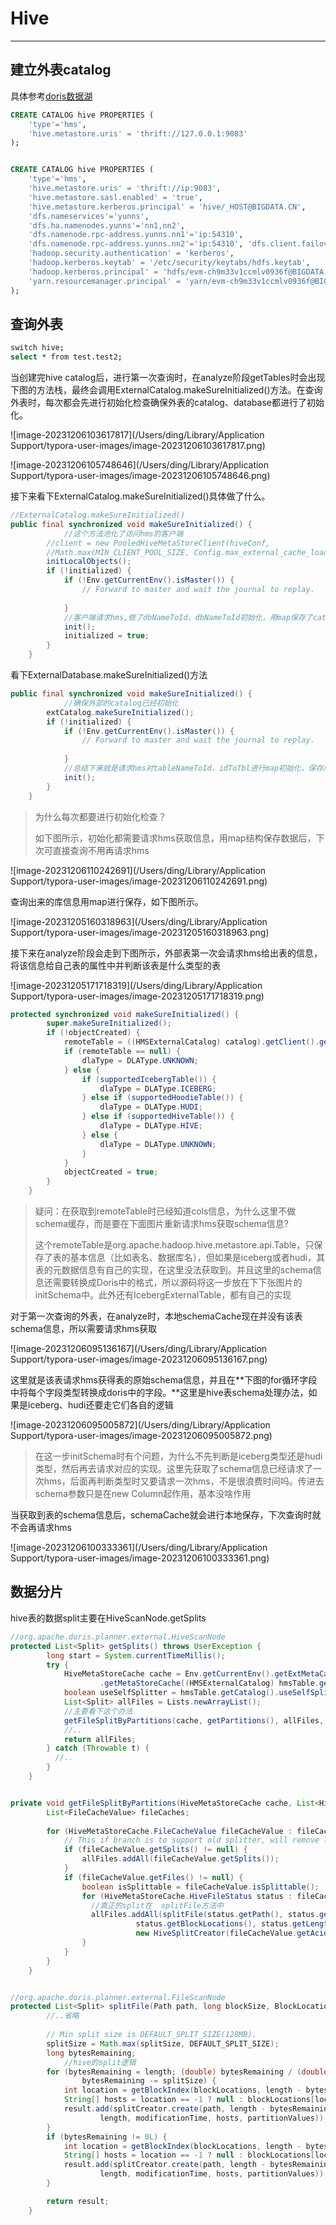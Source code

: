 # Hive

---

## 建立外表catalog

具体参考[doris数据湖](https://doris.apache.org/zh-CN/docs/lakehouse/multi-catalog/hive)

```sql
CREATE CATALOG hive PROPERTIES (
    'type'='hms',
    'hive.metastore.uris' = 'thrift://127.0.0.1:9083'
);


CREATE CATALOG hive PROPERTIES (
    'type'='hms',
    'hive.metastore.uris' = 'thrift://ip:9083',
    'hive.metastore.sasl.enabled' = 'true',
    'hive.metastore.kerberos.principal' = 'hive/_HOST@BIGDATA.CN',
    'dfs.nameservices'='yunns',
    'dfs.ha.namenodes.yunns'='nn1,nn2',
    'dfs.namenode.rpc-address.yunns.nn1'='ip:54310',
    'dfs.namenode.rpc-address.yunns.nn2'='ip:54310', 'dfs.client.failover.proxy.provider.yunns'='org.apache.hadoop.hdfs.server.namenode.ha.ConfiguredFailoverProxyProvider',
    'hadoop.security.authentication' = 'kerberos',
    'hadoop.kerberos.keytab' = '/etc/security/keytabs/hdfs.keytab',   
    'hadoop.kerberos.principal' = 'hdfs/evm-ch9m33v1ccmlv0936f@BIGDATA.CN',
    'yarn.resourcemanager.principal' = 'yarn/evm-ch9m33v1ccmlv0936f@BIGDATA.CN'
);
```

## 查询外表

```bash
switch hive;
select * from test.test2;
```

当创建完hive catalog后，进行第一次查询时，在analyze阶段getTables时会出现下图的方法栈，最终会调用ExternalCatalog.makeSureInitialized()方法。在查询外表时，每次都会先进行初始化检查确保外表的catalog、database都进行了初始化。

![image-20231206103617817](/Users/ding/Library/Application Support/typora-user-images/image-20231206103617817.png)

![image-20231206105748646](/Users/ding/Library/Application Support/typora-user-images/image-20231206105748646.png)

接下来看下ExternalCatalog.makeSureInitialized()具体做了什么。

```java
//ExternalCatalog.makeSureInitialized()
public final synchronized void makeSureInitialized() {
  			//这个方法池化了访问hms的客户端
        //client = new PooledHiveMetaStoreClient(hiveConf,
        //Math.max(MIN_CLIENT_POOL_SIZE, Config.max_external_cache_loader_thread_pool_size));
        initLocalObjects();
        if (!initialized) {
            if (!Env.getCurrentEnv().isMaster()) {
                // Forward to master and wait the journal to replay.
               
            }
            //客户端请求hms,做了dbNameToId、dbNameToId初始化，用map保存了catalog下的数据库
            init();
            initialized = true;
        }
    }
```

看下ExternalDatabase.makeSureInitialized()方法

```java
public final synchronized void makeSureInitialized() {
    		//确保外部的catalog已经初始化
        extCatalog.makeSureInitialized();
        if (!initialized) {
            if (!Env.getCurrentEnv().isMaster()) {
                // Forward to master and wait the journal to replay.
                
            }
            //总结下来就是请求hms对tableNameToId、idToTbl进行map初始化，保存所有表信息
            init();
        }
    }
```

> 为什么每次都要进行初始化检查？
>
> 如下图所示，初始化都需要请求hms获取信息，用map结构保存数据后，下次可直接查询不用再请求hms

![image-20231206110242691](/Users/ding/Library/Application Support/typora-user-images/image-20231206110242691.png)

查询出来的库信息用map进行保存，如下图所示。

![image-20231205160318963](/Users/ding/Library/Application Support/typora-user-images/image-20231205160318963.png)

接下来在analyze阶段会走到下图所示，外部表第一次会请求hms给出表的信息，将该信息给自己表的属性中并判断该表是什么类型的表

![image-20231205171718319](/Users/ding/Library/Application Support/typora-user-images/image-20231205171718319.png)

```java
protected synchronized void makeSureInitialized() {
        super.makeSureInitialized();
        if (!objectCreated) {
            remoteTable = ((HMSExternalCatalog) catalog).getClient().getTable(dbName, name);
            if (remoteTable == null) {
                dlaType = DLAType.UNKNOWN;
            } else {
                if (supportedIcebergTable()) {
                    dlaType = DLAType.ICEBERG;
                } else if (supportedHoodieTable()) {
                    dlaType = DLAType.HUDI;
                } else if (supportedHiveTable()) {
                    dlaType = DLAType.HIVE;
                } else {
                    dlaType = DLAType.UNKNOWN;
                }
            }
            objectCreated = true;
        }
    }
```

> 疑问：在获取到remoteTable时已经知道cols信息，为什么这里不做schema缓存，而是要在下面图片重新请求hms获取schema信息?
>
> 这个remoteTable是org.apache.hadoop.hive.metastore.api.Table，只保存了表的基本信息（比如表名、数据库名），但如果是iceberg或者hudi，其表的元数据信息有自己的实现，在这里没法获取到。并且这里的schema信息还需要转换成Doris中的格式，所以源码将这一步放在下下张图片的initSchema中。此外还有IcebergExternalTable，都有自己的实现

对于第一次查询的外表，在analyze时，本地schemaCache现在并没有该表schema信息，所以需要请求hms获取

![image-20231206095136167](/Users/ding/Library/Application Support/typora-user-images/image-20231206095136167.png)

这里就是该表请求hms获得表的原始schema信息，并且在**下图的for循环字段中将每个字段类型转换成doris中的字段。**这里是hive表schema处理办法，如果是iceberg、hudi还要走它们各自的逻辑

![image-20231206095005872](/Users/ding/Library/Application Support/typora-user-images/image-20231206095005872.png)

> 在这一步initSchema时有个问题，为什么不先判断是iceberg类型还是hudi类型，然后再去请求对应的实现。这里先获取了schema信息已经请求了一次hms，后面再判断类型时又要请求一次hms，不是很浪费时间吗。传进去schema参数只是在new Column起作用，基本没啥作用

当获取到表的schema信息后，schemaCache就会进行本地保存，下次查询时就不会再请求hms

![image-20231206100333361](/Users/ding/Library/Application Support/typora-user-images/image-20231206100333361.png)



## 数据分片

hive表的数据split主要在HiveScanNode.getSplits

```java
//org.apache.doris.planner.external.HiveScanNode
protected List<Split> getSplits() throws UserException {
        long start = System.currentTimeMillis();
        try {
            HiveMetaStoreCache cache = Env.getCurrentEnv().getExtMetaCacheMgr()
                    .getMetaStoreCache((HMSExternalCatalog) hmsTable.getCatalog());
            boolean useSelfSplitter = hmsTable.getCatalog().useSelfSplitter();
            List<Split> allFiles = Lists.newArrayList();
          	//主要看下这个办法
            getFileSplitByPartitions(cache, getPartitions(), allFiles, useSelfSplitter);
            //..
            return allFiles;
        } catch (Throwable t) {
          //..
        }
    }


private void getFileSplitByPartitions(HiveMetaStoreCache cache, List<HivePartition> partitions,List<Split> allFiles, boolean useSelfSplitter) throws IOException {
        List<FileCacheValue> fileCaches;
        
        for (HiveMetaStoreCache.FileCacheValue fileCacheValue : fileCaches) {
            // This if branch is to support old splitter, will remove later.
            if (fileCacheValue.getSplits() != null) {
                allFiles.addAll(fileCacheValue.getSplits());
            }
            if (fileCacheValue.getFiles() != null) {
                boolean isSplittable = fileCacheValue.isSplittable();
                for (HiveMetaStoreCache.HiveFileStatus status : fileCacheValue.getFiles()) {
                  //真正的split在  splitFile方法中
                  allFiles.addAll(splitFile(status.getPath(), status.getBlockSize(),
                            status.getBlockLocations(), status.getLength(), status.getModificationTime(),isSplittable, fileCacheValue.getPartitionValues(),
                            new HiveSplitCreator(fileCacheValue.getAcidInfo())));
                }
            }
        }
    }


//org.apache.doris.planner.external.FileScanNode
protected List<Split> splitFile(Path path, long blockSize, BlockLocation[] blockLocations, long length, long modificationTime, boolean splittable, List<String> partitionValues, SplitCreator splitCreator) throws IOException {
        //..省略
        
        // Min split size is DEFAULT_SPLIT_SIZE(128MB).
        splitSize = Math.max(splitSize, DEFAULT_SPLIT_SIZE);
        long bytesRemaining;
  			//hive的split逻辑
        for (bytesRemaining = length; (double) bytesRemaining / (double) splitSize > 1.1D;
                bytesRemaining -= splitSize) {
            int location = getBlockIndex(blockLocations, length - bytesRemaining);
            String[] hosts = location == -1 ? null : blockLocations[location].getHosts();
            result.add(splitCreator.create(path, length - bytesRemaining, splitSize,
                    length, modificationTime, hosts, partitionValues));
        }
        if (bytesRemaining != 0L) {
            int location = getBlockIndex(blockLocations, length - bytesRemaining);
            String[] hosts = location == -1 ? null : blockLocations[location].getHosts();
            result.add(splitCreator.create(path, length - bytesRemaining, bytesRemaining,
                    length, modificationTime, hosts, partitionValues));
        }

        return result;
    }
```





